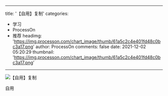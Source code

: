 
---
title: '【自用】复制'
categories: 
 - 学习
 - ProcessOn
 - 推荐
headimg: 'https://img.processon.com/chart_image/thumb/61a5c2c4e401fd48c0bc3a17.png'
author: ProcessOn
comments: false
date: 2021-12-02 05:20:29
thumbnail: 'https://img.processon.com/chart_image/thumb/61a5c2c4e401fd48c0bc3a17.png'
---

<div>   
<img class="thumb" alt="【自用】复制" src="https://img.processon.com/chart_image/thumb/61a5c2c4e401fd48c0bc3a17.png" referrerpolicy="no-referrer">
<p>自用</p>  
</div>
            